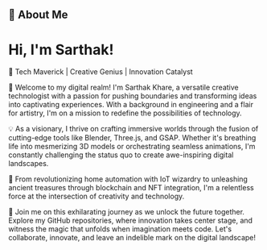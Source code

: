 






## 🚀 About Me
# Hi, I'm Sarthak!

👋 Tech Maverick | Creative Genius | Innovation Catalyst

🌟 Welcome to my digital realm! I'm Sarthak Khare, a versatile creative technologist with a passion for pushing boundaries and transforming ideas into captivating experiences. With a background in engineering and a flair for artistry, I'm on a mission to redefine the possibilities of technology.

💡 As a visionary, I thrive on crafting immersive worlds through the fusion of cutting-edge tools like Blender, Three.js, and GSAP. Whether it's breathing life into mesmerizing 3D models or orchestrating seamless animations, I'm constantly challenging the status quo to create awe-inspiring digital landscapes.

🚀 From revolutionizing home automation with IoT wizardry to unleashing ancient treasures through blockchain and NFT integration, I'm a relentless force at the intersection of creativity and technology.

🎨 Join me on this exhilarating journey as we unlock the future together. Explore my GitHub repositories, where innovation takes center stage, and witness the magic that unfolds when imagination meets code. Let's collaborate, innovate, and leave an indelible mark on the digital landscape!





